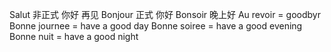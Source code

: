 Salut  非正式 你好 再见
Bonjour 正式 你好
Bonsoir 晚上好
Au revoir = goodbyr
Bonne journee = have a good day
Bonne soiree = have a good evening
Bonne nuit = have a good night
 